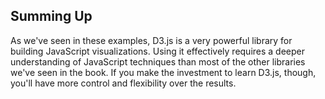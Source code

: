 ## Summing Up

As we've seen in these examples, D3.js is a very powerful library for building JavaScript visualizations. Using it effectively requires a deeper understanding of JavaScript techniques than most of the other libraries we've seen in the book. If you make the investment to learn D3.js, though, you'll have more control and flexibility over the results.